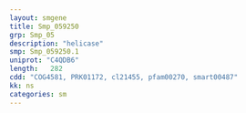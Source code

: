 ```yaml
---
layout: smgene
title: Smp_059250
grp: Smp_05
description: "helicase"
smp: Smp_059250.1
uniprot: "C4QDB6"
length:   282
cdd: "COG4581, PRK01172, cl21455, pfam00270, smart00487"
kk: ns
categories: sm
---
```

